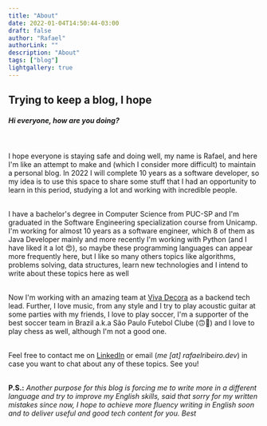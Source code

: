 ```yaml
---
title: "About"
date: 2022-01-04T14:50:44-03:00 
draft: false 
author: "Rafael"
authorLink: ""
description: "About"
tags: ["blog"]
lightgallery: true
---
```


## Trying to keep a blog, I hope

##### Hi everyone, how are you doing?

<br/>

I hope everyone is staying safe and doing well, my name is Rafael, and here I'm like an attempt to make 
and (which I consider more difficult) to maintain a personal blog. In 2022 I will complete 10 years as a 
software developer, so my idea is to use this space to share some stuff that I had an opportunity to learn in this 
period, studying a lot and working with incredible people.
<br/><br/>

I have a bachelor's degree in Computer Science from PUC-SP and I'm graduated in the Software Engineering specialization
course from Unicamp. I'm working for almost 10 years as a software engineer, which 8 of them as Java Developer mainly 
and more recently I'm working with Python (and I have liked it a lot 😍), so maybe these programming languages can
appear more frequently here, but I like so many others topics like algorithms, problems solving, data structures, 
learn new technologies and I intend to write about these topics here as well
<br/><br/>

Now I'm working with an amazing team at [Viva Decora](https://github.com/vivadecora) as a backend tech lead. Further, I love music, from any style and
I try to play acoustic guitar at some parties with my friends, I love to play soccer, I'm a supporter of the best soccer
team in Brazil a.k.a São Paulo Futebol Clube (🙃🤡) and I love to play chess as well, although I'm not a good one.
<br/><br/>

Feel free to contact me on [LinkedIn](https://www.linkedin.com/in/rafaelribeir0/) or email (_me [at]
rafaelribeiro.dev_) in case you want to chat about any of these topics. See you!
<br/><br/>

**P.S.:** _Another purpose for this blog is forcing me to write more in a different language and try to improve my 
English skills, said that sorry for my written mistakes since now, I hope to achieve more fluency writing in English 
soon and to deliver useful and good tech content for you. Best_

